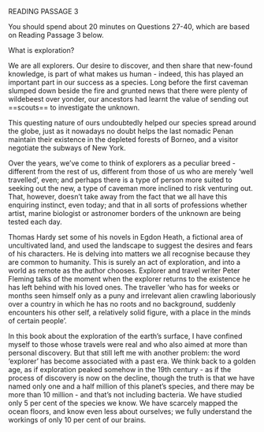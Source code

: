 READING PASSAGE 3

You should spend about 20 minutes on Questions 27-40, which are based on Reading 
Passage 3 below.

What is exploration?

We are all explorers. Our desire to discover, and then share that new-found knowledge, is part 
of what makes us human - indeed, this has played an important part in our success as a species. 
Long before the first caveman slumped down beside the fire and grunted news that there were 
plenty of wildebeest over yonder, our ancestors had learnt the value of sending out ==scouts== to 
investigate the unknown. 

This questing nature of ours undoubtedly helped our species spread 
around the globe, just as it nowadays no doubt helps the last nomadic Penan maintain their 
existence in the depleted forests of Borneo, and a visitor negotiate the subways of New York.

Over the years, we’ve come to think of explorers as a peculiar breed - different from the rest of 
us, different from those of us who are merely ‘well travelled’, even; and perhaps there is a type of 
person more suited to seeking out the new, a type of caveman more inclined to risk venturing out. 
That, however, doesn’t take away from the fact that we all have this enquiring instinct, even today; 
and that in all sorts of professions whether artist, marine biologist or astronomer borders of 
the unknown are being tested each day.

Thomas Hardy set some of his novels in Egdon Heath, a fictional area of uncultivated land, and 
used the landscape to suggest the desires and fears of his characters. He is delving into matters 
we all recognise because they are common to humanity. This is surely an act of exploration, and 
into a world as remote as the author chooses. Explorer and travel writer Peter Fleming talks of 
the moment when the explorer returns to the existence he has left behind with his loved ones. The 
traveller ‘who has for weeks or months seen himself only as a puny and irrelevant alien crawling 
laboriously over a country in which he has no roots and no background, suddenly encounters his 
other self, a relatively solid figure, with a place in the minds of certain people’.

In this book about the exploration of the earth’s surface, I have confined myself to those whose 
travels were real and who also aimed at more than personal discovery. But that still left me with 
another problem: the word ‘explorer’ has become associated with a past era. We think back to a 
golden age, as if exploration peaked somehow in the 19th century - as if the process of discovery 
is now on the decline, though the truth is that we have named only one and a half million of this 
planet’s species, and there may be more than 10 million - and that’s not including bacteria. We 
have studied only 5 per cent of the species we know. We have scarcely mapped the ocean floors, 
and know even less about ourselves; we fully understand the workings of only 10 per cent of our 
brains.